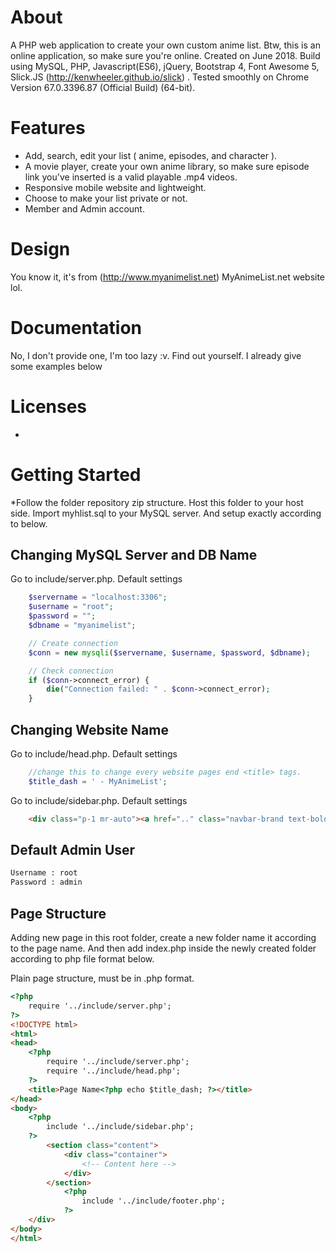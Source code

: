 # About
A PHP web application to create your own custom anime list. Btw, this is an online application, so make sure you're online.
Created on June 2018.
Build using MySQL, PHP, Javascript(ES6), jQuery, Bootstrap 4, Font Awesome 5, Slick.JS (http://kenwheeler.github.io/slick) .
Tested smoothly on Chrome Version 67.0.3396.87 (Official Build) (64-bit).

# Features
- Add, search, edit your list ( anime, episodes, and character ).
- A movie player, create your own anime library, so make sure episode link you've inserted is a valid playable .mp4 videos.
- Responsive mobile website and lightweight.
- Choose to make your list private or not.
- Member and Admin account.

# Design
You know it, it's from (http://www.myanimelist.net) MyAnimeList.net website lol.

# Documentation
No, I don't provide one, I'm too lazy :v. Find out yourself. I already give some examples below

# Licenses
-

# Getting Started
*Follow the folder repository zip structure.
Host this folder to your host side.
Import myhlist.sql to your MySQL server.
And setup exactly according to below.

## Changing MySQL Server and DB Name
Go to include/server.php.
Default settings
```php
    $servername = "localhost:3306";
    $username = "root";
    $password = "";
    $dbname = "myanimelist";

    // Create connection
    $conn = new mysqli($servername, $username, $password, $dbname);

    // Check connection
    if ($conn->connect_error) {
        die("Connection failed: " . $conn->connect_error);
    } 
```
## Changing Website Name
Go to include/head.php.
Default settings
```php
    //change this to change every website pages end <title> tags.
    $title_dash = ' - MyAnimeList';
```

Go to include/sidebar.php.
Default settings
```html
    <div class="p-1 mr-auto"><a href=".." class="navbar-brand text-bold">MyAnimeList</a></div>
```

## Default Admin User
```txt
Username : root
Password : admin
```

## Page Structure
Adding new page in this root folder, create a new folder name it according to the page name.
And then add index.php inside the newly created folder according to php file format below.

Plain page structure, must be in .php format.
```html
<?php
    require '../include/server.php';
?>
<!DOCTYPE html>
<html>
<head>
    <?php
        require '../include/server.php';
        require '../include/head.php';
    ?>
    <title>Page Name<?php echo $title_dash; ?></title>
</head>
<body>
    <?php
        include '../include/sidebar.php';
    ?>
        <section class="content">
            <div class="container">
                <!-- Content here -->
            </div>
        </section>
            <?php
                include '../include/footer.php';
            ?>
    </div>
</body>
</html>
```
